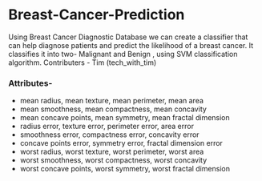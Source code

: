 # Breast-Cancer-Prediction
Using Breast Cancer Diagnostic Database we can create a classifier that can help diagnose patients and predict the likelihood of a breast cancer. It classifies it into two- Malignant and Benign , using SVM classification algorithm.
Contributers - Tim (tech_with_tim)

### Attributes-
* mean radius, mean texture, mean perimeter, mean area
* mean smoothness, mean compactness, mean concavity
* mean concave points, mean symmetry, mean fractal dimension
* radius error, texture error, perimeter error, area error
* smoothness error, compactness error, concavity error
* concave points error, symmetry error, fractal dimension error
* worst radius, worst texture, worst perimeter, worst area
* worst smoothness, worst compactness, worst concavity
* worst concave points, worst symmetry, worst fractal dimension



